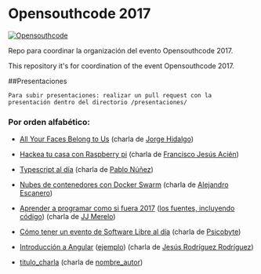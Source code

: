 # Opensouthcode 2017

[![Opensouthcode](/logos/solo_logo.png)](https://www.opensouthcode.org/conferences/opensouthcode2017)

Repo para coordinar la organización del evento Opensouthcode 2017.

This repository it's for coordination of the event Opensouthcode 2017.

##Presentaciones

    Para subir presentaciones: realizar un pull request con la presentación dentro del directorio /presentaciones/

### Por orden alfabético:
 - [All Your Faces Belong to Us](https://github.com/opensouthcode/2017/raw/master/presentaciones/All_Your_Faces_Belong_to_Us_Opensouthcode_2017-05-06.pdf) (charla de [Jorge Hidalgo](https://www.opensouthcode.org/conferences/opensouthcode2017/program/proposals/71))
 - [Hackea tu casa con Raspberry pi](https://github.com/opensouthcode/2017/raw/master/presentaciones/HackeaTuCasaConRaspberryPi.pdf) (charla de [Francisco Jesús Acién](https://www.opensouthcode.org/conferences/opensouthcode2017/program/proposals/58))
 - [Typescript al día](https://github.com/opensouthcode/2017/raw/master/presentaciones/Pablonete%20-%20TypeScript%20al%20d%C3%ADa.md) (charla de [Pablo Núñez](https://www.opensouthcode.org/conferences/opensouthcode2017/program/proposals/104))
 - [Nubes de contenedores con Docker Swarm](https://github.com/opensouthcode/2017/raw/master/presentaciones/Presentaci%C3%B3n%20Nubes%20de%20Contenedores%20con%20Docker%20SWARM.pdf) (charla de [Alejandro Escanero](https://www.opensouthcode.org/conferences/opensouthcode2017/program/proposals/38))
 - [Aprender a programar como si fuera 2017](http://jj.github.io/aprende-a-programar) ([los fuentes, incluyendo código](http://github.com/JJ/aprende-a-programar)) (charla de [JJ Merelo](https://www.opensouthcode.org/conferences/opensouthcode2017/program/proposals/44))
 - [Cómo tener un evento de Software Libre al día](https://github.com/opensouthcode/2017/raw/master/presentaciones/como_tener_un_evento_de_software_libre_al_dia.pdf) (charla de [Psicobyte](https://www.opensouthcode.org/conferences/opensouthcode2017/program/proposals/60))
 - [Introducción a Angular](http://slides.com/jesusrodriguez-3/opensouthcode-angular#/) ([ejemplo](https://github.com/Foxandxss/osc2017-lenguajes)) (charla de [Jesús Rodríguez Rodríguez](https://www.opensouthcode.org/conferences/opensouthcode2017/program/proposals/92))

 - [titulo_charla](url_al_pdf) (charla de [nombre_autor](url_charla_en_opensouthcode_org))
